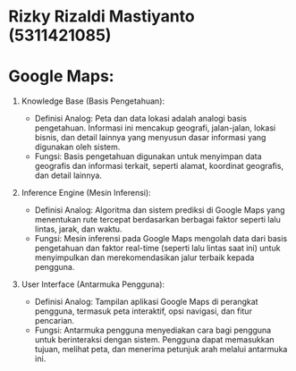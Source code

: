 # Rizky Rizaldi Mastiyanto (5311421085)
# Google Maps:

1. Knowledge Base (Basis Pengetahuan):
   - Definisi Analog: Peta dan data lokasi adalah analogi basis pengetahuan. Informasi ini mencakup geografi, jalan-jalan, lokasi bisnis, dan detail lainnya yang menyusun dasar informasi yang digunakan oleh sistem.
   - Fungsi: Basis pengetahuan digunakan untuk menyimpan data geografis dan informasi terkait, seperti alamat, koordinat geografis, dan detail lainnya.

2. Inference Engine (Mesin Inferensi):
   - Definisi Analog: Algoritma dan sistem prediksi di Google Maps yang menentukan rute tercepat berdasarkan berbagai faktor seperti lalu lintas, jarak, dan waktu.
   - Fungsi: Mesin inferensi pada Google Maps mengolah data dari basis pengetahuan dan faktor real-time (seperti lalu lintas saat ini) untuk menyimpulkan dan merekomendasikan jalur terbaik kepada pengguna.

3. User Interface (Antarmuka Pengguna):
   - Definisi Analog: Tampilan aplikasi Google Maps di perangkat pengguna, termasuk peta interaktif, opsi navigasi, dan fitur pencarian.
   - Fungsi: Antarmuka pengguna menyediakan cara bagi pengguna untuk berinteraksi dengan sistem. Pengguna dapat memasukkan tujuan, melihat peta, dan menerima petunjuk arah melalui antarmuka ini.

